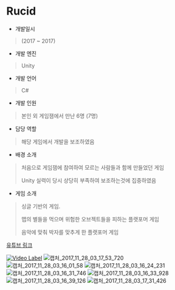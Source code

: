 # Rucid

- 개발일시
> (2017 ~ 2017)
- 개발 엔진
> Unity
- 개발 언어
> C#
- 개발 인원
> 본인 외 게임잼에서 만난 6명 (7명)
- 담당 역할
> 해당 게임에서 개발을 보조하였음
- 배경 소개
> 처음으로 게임잼에 참여하여 모르는 사람들과 함께 만들었던 게임
>
> Unity 실력이 당시 상당히 부족하여 보조하는것에 집중하였음
>
- 게임 소개
> 싱글 기반의 게임.
>
> 맵의 별들을 먹으며 위험한 오브젝트들을 피하는 플랫포머 게임
>
> 음악에 맞춰 박자를 맞추게 한 플랫포머 게임
>
[유튜브 링크](https://youtu.be/TepTMlnwC44)

[![Video Label](http://img.youtube.com/vi/TepTMlnwC44/0.jpg)](https://youtu.be/TepTMlnwC44)
![캡처_2017_11_28_03_17_53_720](https://github.com/dipper1002/dipper1002/assets/42773970/92480f21-08d2-4ac0-a62b-df10d7d063e9)
![캡처_2017_11_28_03_16_01_58](https://github.com/dipper1002/dipper1002/assets/42773970/677b72bb-cf92-40e4-97e7-d840ca8018eb)
![캡처_2017_11_28_03_16_24_231](https://github.com/dipper1002/dipper1002/assets/42773970/2f0367e1-0388-46c5-84e6-817d93f143e5)
![캡처_2017_11_28_03_16_31_746](https://github.com/dipper1002/dipper1002/assets/42773970/cffaf2ab-677a-4f91-a65d-43287e82dffc)
![캡처_2017_11_28_03_16_33_928](https://github.com/dipper1002/dipper1002/assets/42773970/4999a4e9-eeb8-41a8-bd3a-7af518c6304d)
![캡처_2017_11_28_03_16_39_126](https://github.com/dipper1002/dipper1002/assets/42773970/18ccd7aa-efde-4bcb-90fc-9e5f9ad4b9a8)
![캡처_2017_11_28_03_17_31_426](https://github.com/dipper1002/dipper1002/assets/42773970/4a31e212-d570-4e2b-8886-771d311020dd)
